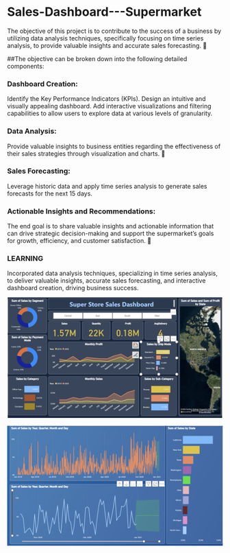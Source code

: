 # Sales-Dashboard---Supermarket
The objective of this project is to contribute to the success of a business by utilizing data analysis techniques, specifically focusing on time series analysis, to provide valuable insights and accurate sales forecasting. 🚀

##The objective can be broken down into the following detailed components:

### Dashboard Creation:
  Identify the Key Performance Indicators (KPIs).
  Design an intuitive and visually appealing dashboard.
  Add interactive visualizations and filtering capabilities to allow users to explore data at various levels of granularity.
  
### Data Analysis:
Provide valuable insights to business entities regarding the effectiveness of their sales strategies through visualization and charts. 🚀

### Sales Forecasting:
Leverage historic data and apply time series analysis to generate sales forecasts for the next 15 days.

### Actionable Insights and Recommendations:
The end goal is to share valuable insights and actionable information that can drive strategic decision-making and support the supermarket’s goals for growth, efficiency, and customer satisfaction. 🚀

### LEARNING

Incorporated data analysis techniques, specializing in time series analysis, to deliver valuable insights, accurate sales forecasting, and interactive dashboard creation, driving business success.

![dashboard1](https://github.com/RiyaSinghPatel/Sales-Dashboard---Power-BI/blob/main/Dashboard.png)

![dashboard1](https://github.com/RiyaSinghPatel/Sales-Dashboard---Power-BI/blob/main/forecast%20.png)
